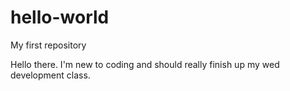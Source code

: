 # hello-world
My first repository

Hello there. I'm new to coding and should really finish up my wed development class.
